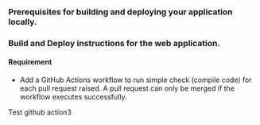 ### Prerequisites for building and deploying your application locally.
### Build and Deploy instructions for the web application.

#### Requirement
- Add a GitHub Actions workflow to run simple check (compile code) for each pull request raised. A pull request can only be merged if the workflow executes successfully.

Test github action3